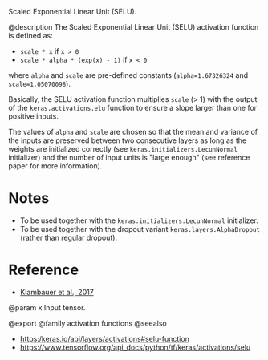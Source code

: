 Scaled Exponential Linear Unit (SELU).

@description
The Scaled Exponential Linear Unit (SELU) activation function is defined as:

- `scale * x` if `x > 0`
- `scale * alpha * (exp(x) - 1)` if `x < 0`

where `alpha` and `scale` are pre-defined constants
(`alpha=1.67326324` and `scale=1.05070098`).

Basically, the SELU activation function multiplies `scale` (> 1) with the
output of the `keras.activations.elu` function to ensure a slope larger
than one for positive inputs.

The values of `alpha` and `scale` are
chosen so that the mean and variance of the inputs are preserved
between two consecutive layers as long as the weights are initialized
correctly (see `keras.initializers.LecunNormal` initializer)
and the number of input units is "large enough"
(see reference paper for more information).

# Notes
- To be used together with the
    `keras.initializers.LecunNormal` initializer.
- To be used together with the dropout variant
    `keras.layers.AlphaDropout` (rather than regular dropout).

# Reference
- [Klambauer et al., 2017](https://arxiv.org/abs/1706.02515)

@param x
Input tensor.

@export
@family activation functions
@seealso
+ <https:/keras.io/api/layers/activations#selu-function>
+ <https://www.tensorflow.org/api_docs/python/tf/keras/activations/selu>
